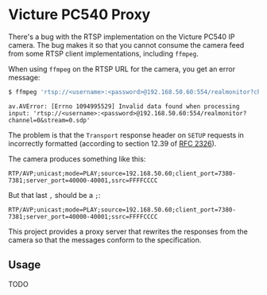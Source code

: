 # Victure PC540 Proxy

There's a bug with the RTSP implementation on the Victure PC540 IP camera. The bug makes it so that you cannot consume the camera feed from some RTSP client implementations, including `ffmpeg`.

When using `ffmpeg` on the RTSP URL for the camera, you get an error message:

```sh
$ ffmpeg 'rtsp://<username>:<password>@192.168.50.60:554/realmonitor?channel=0&stream=0.sdp'
```

```
av.AVError: [Errno 1094995529] Invalid data found when processing input: 'rtsp://<username>:<password>@192.168.50.60:554/realmonitor?channel=0&stream=0.sdp'
```

The problem is that the `Transport` response header on `SETUP` requests in incorrectly formatted (according to section 12.39 of [RFC 2326][]).

[RFC 2326]: https://tools.ietf.org/html/rfc2326#page-58

The camera produces something like this:

```
RTP/AVP;unicast;mode=PLAY;source=192.168.50.60;client_port=7380-7381;server_port=40000-40001,ssrc=FFFFCCCC
```

But that last `,` should be a `;`:

```
RTP/AVP;unicast;mode=PLAY;source=192.168.50.60;client_port=7380-7381;server_port=40000-40001;ssrc=FFFFCCCC
```

This project provides a proxy server that rewrites the responses from the camera so that the messages conform to the specification.

## Usage

TODO
